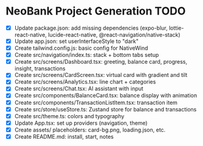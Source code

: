# NeoBank Project Generation TODO

- [x] Update package.json: add missing dependencies (expo-blur, lottie-react-native, lucide-react-native, @react-navigation/native-stack)
- [x] Update app.json: set userInterfaceStyle to "dark"
- [x] Create tailwind.config.js: basic config for NativeWind
- [x] Create src/navigation/index.ts: stack + bottom tabs setup
- [x] Create src/screens/Dashboard.tsx: greeting, balance card, progress, insight, transactions
- [x] Create src/screens/CardScreen.tsx: virtual card with gradient and tilt
- [x] Create src/screens/Analytics.tsx: line chart + categories
- [x] Create src/screens/Chat.tsx: AI assistant with input
- [x] Create src/components/BalanceCard.tsx: balance display with animation
- [x] Create src/components/TransactionListItem.tsx: transaction item
- [x] Create src/store/useStore.ts: Zustand store for balance and transactions
- [x] Create src/theme.ts: colors and typography
- [x] Update App.tsx: set up providers (navigation, theme)
- [x] Create assets/ placeholders: card-bg.png, loading.json, etc.
- [x] Create README.md: install, start, notes
